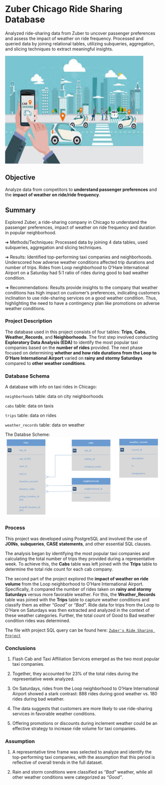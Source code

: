# Zuber Chicago Ride Sharing Database
Analyzed ride-sharing data from Zuber to uncover passenger preferences and assess the impact of weather on ride frequency. Processed and queried data by joining relational tables, utilizing subqueries, aggregation, and slicing techniques to extract meaningful insights.

<img src="https://github.com/vandanadhakal/Zubers-Chicago-Ride-Sharing/blob/main/images.jpeg" width="450" height="350">

## Objective
Analyze data from competitors to **understand passenger preferences** and the **impact of weather on ride/ride frequency**.

## Summary
Explored Zuber, a ride-sharing company in Chicago to understand the passenger preferences, impact of weather on ride frequency and duration in popular neighborhood.

➔	Methods/Techniques: Processed data by joining 4 data tables, used subqueries, aggregation and slicing techniques.

➔	Results: Identified top-performing taxi companies and neighborhoods. Underscored how adverse weather conditions affected trip durations and number of trips. Rides from Loop neighborhood to O'Hare International Airport on a Saturday had 5:1 ratio of rides during good to bad weather condition.

➔	Recommendations: Results provide insights to the company that weather conditions has high impact on customer’s preferences, indicating customers inclination to use ride-sharing services on a good weather condition. Thus, highlighting the need to have a contingency plan like promotions on adverse weather conditions.

### Project Description
The database used in this project consists of four tables: **Trips**, **Cabs**, **Weather_Records**, and **Neighborhoods**.
The first step involved conducting **Exploratory Data Analysis (EDA)** to identify the most popular taxi companies based on the **number of rides** provided.
The next phase focused on determining **whether and how ride durations from the Loop to O’Hare International Airport** varied on **rainy and stormy Saturdays** compared to **other weather conditions**.

### Database Schema
A database with info on taxi rides in Chicago:

`neighborhoods` table: data on city neighborhoods

`cabs` table: data on taxis

`trips` table: data on rides

`weather_records` table: data on weather

The Databse Scheme:
<img src="https://github.com/vandanadhakal/Zubers-Chicago-Ride-Sharing/blob/main/Table%20Scheme.png">

### Process
This project was developed using PostgreSQL and involved the use of **JOINs**, **subqueries**, **CASE statements**, and other essential SQL clauses.

The analysis began by identifying the most popular taxi companies and calculating the total number of trips they provided during a representative week. To achieve this, the **Cabs** table was left joined with the **Trips** table to determine the total ride count for each cab company.

The second part of the project explored the **impact of weather on ride volume** from the Loop neighborhood to O’Hare International Airport. Specifically, it compared the number of rides taken on **rainy and stormy Saturdays** versus more favorable weather. For this, the **Weather_Records** table was joined with the **Trips** table to capture weather conditions and classify them as either *“Good”* or *“Bad"*. Ride data for trips from the Loop to O’Hare on Saturdays was then extracted and analyzed in the context of these weather categories. Further, the total count of Good to Bad weather condition rides was determined.

The file with project SQL query can be found here: [`Zuber's Ride Sharing Project`](https://drive.google.com/file/d/1uKR7Zf2dsxrH19v1qutM0sndfqbU-dKf/view?usp=share_link)

### Conclusions
1. Flash Cab and Taxi Affiliation Services emerged as the two most popular taxi companies.

2. Together, they accounted for 23% of the total rides during the representative week analyzed.

3. On Saturdays, rides from the Loop neighborhood to O’Hare International Airport showed a stark contrast: 888 rides during good weather vs. 180 rides during bad weather.

4. The data suggests that customers are more likely to use ride-sharing services in favorable weather conditions.

5. Offering promotions or discounts during inclement weather could be an effective strategy to increase ride volume for taxi companies.

### Assumption
1. A representative time frame was selected to analyze and identify the top-performing taxi companies, with the assumption that this period is reflective of overall trends in the full dataset.

2. Rain and storm conditions were classified as *“Bad”* weather, while all other weather conditions were categorized as *“Good”*.



